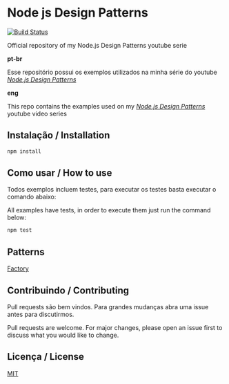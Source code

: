 # Node js Design Patterns
[![Build Status](https://travis-ci.org/waldemarnt/node-design-patterns.svg?branch=master)](https://travis-ci.org/waldemarnt/node-design-patterns)

Official repository of my Node.js Design Patterns youtube serie

**pt-br**

Esse repositório possui os exemplos utilizados na minha série do youtube [*Node.js Design Patterns*](https://www.youtube.com/watch?v=MPbybQdqcrE&list=PLz_YTBuxtxt6VztyaXV744eAe2X8Eczar)

**eng**

This repo contains the examples used on my [*Node.js Design Patterns*](https://www.youtube.com/watch?v=MPbybQdqcrE&list=PLz_YTBuxtxt6VztyaXV744eAe2X8Eczar) youtube video series

## Instalação / Installation

```bash
npm install
```

## Como usar / How to use

Todos exemplos incluem testes, para executar os testes basta executar o comando abaixo:

All examples have tests, in order to execute them just run the command below:

```bash
npm test
```

## Patterns
[Factory](examples/factory)

## Contribuindo / Contributing
Pull requests são bem vindos. Para grandes mudanças abra uma issue antes para discutirmos.

Pull requests are welcome. For major changes, please open an issue first to discuss what you would like to change.

## Licença / License
[MIT](https://choosealicense.com/licenses/mit/)
